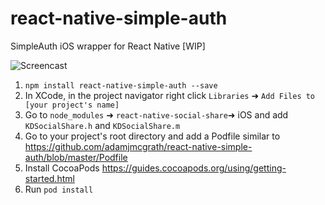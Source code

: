 # react-native-simple-auth
SimpleAuth iOS wrapper for React Native [WIP]

![Screencast](https://raw.githubusercontent.com/adamjmcgrath/react-native-simple-auth/master/screencast.gif)


1. `npm install react-native-simple-auth --save`
2. In XCode, in the project navigator right click `Libraries` ➜ `Add Files to [your project's name]`
3. Go to `node_modules` ➜ `react-native-social-share`➜ iOS and add `KDSocialShare.h` and `KDSocialShare.m` 
4. Go to your project's root directory and add a Podfile similar to https://github.com/adamjmcgrath/react-native-simple-auth/blob/master/Podfile
5. Install CocoaPods https://guides.cocoapods.org/using/getting-started.html
6. Run `pod install`
